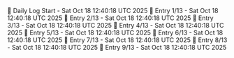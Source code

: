 📅 Daily Log Start - Sat Oct 18 12:40:18 UTC 2025
📌 Entry 1/13 - Sat Oct 18 12:40:18 UTC 2025
📌 Entry 2/13 - Sat Oct 18 12:40:18 UTC 2025
📌 Entry 3/13 - Sat Oct 18 12:40:18 UTC 2025
📌 Entry 4/13 - Sat Oct 18 12:40:18 UTC 2025
📌 Entry 5/13 - Sat Oct 18 12:40:18 UTC 2025
📌 Entry 6/13 - Sat Oct 18 12:40:18 UTC 2025
📌 Entry 7/13 - Sat Oct 18 12:40:18 UTC 2025
📌 Entry 8/13 - Sat Oct 18 12:40:18 UTC 2025
📌 Entry 9/13 - Sat Oct 18 12:40:18 UTC 2025
